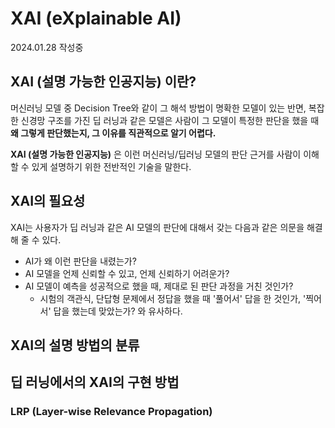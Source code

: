 # XAI (eXplainable AI)

2024.01.28 작성중

## XAI (설명 가능한 인공지능) 이란?
머신러닝 모델 중 Decision Tree와 같이 그 해석 방법이 명확한 모델이 있는 반면, 복잡한 신경망 구조를 가진 딥 러닝과 같은 모델은 사람이 그 모델이 특정한 판단을 했을 때 **왜 그렇게 판단했는지, 그 이유를 직관적으로 알기 어렵다.**

**XAI (설명 가능한 인공지능)** 은 이런 머신러닝/딥러닝 모델의 판단 근거를 사람이 이해할 수 있게 설명하기 위한 전반적인 기술을 말한다.

## XAI의 필요성
XAI는 사용자가 딥 러닝과 같은 AI 모델의 판단에 대해서 갖는 다음과 같은 의문을 해결해 줄 수 있다.
* AI가 왜 이런 판단을 내렸는가?
* AI 모델을 언제 신뢰할 수 있고, 언제 신뢰하기 어려운가?
* AI 모델이 예측을 성공적으로 했을 때, 제대로 된 판단 과정을 거친 것인가?
  * 시험의 객관식, 단답형 문제에서 정답을 했을 때 '풀어서' 답을 한 것인가, '찍어서' 답을 했는데 맞았는가? 와 유사하다.

## XAI의 설명 방법의 분류

## 딥 러닝에서의 XAI의 구현 방법

### LRP (Layer-wise Relevance Propagation)
